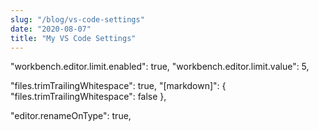 ```yaml
---
slug: "/blog/vs-code-settings"
date: "2020-08-07"
title: "My VS Code Settings"
---
```


"workbench.editor.limit.enabled": true,
"workbench.editor.limit.value": 5,

"files.trimTrailingWhitespace": true,
"[markdown]": {
"files.trimTrailingWhitespace": false
},

"editor.renameOnType": true,
